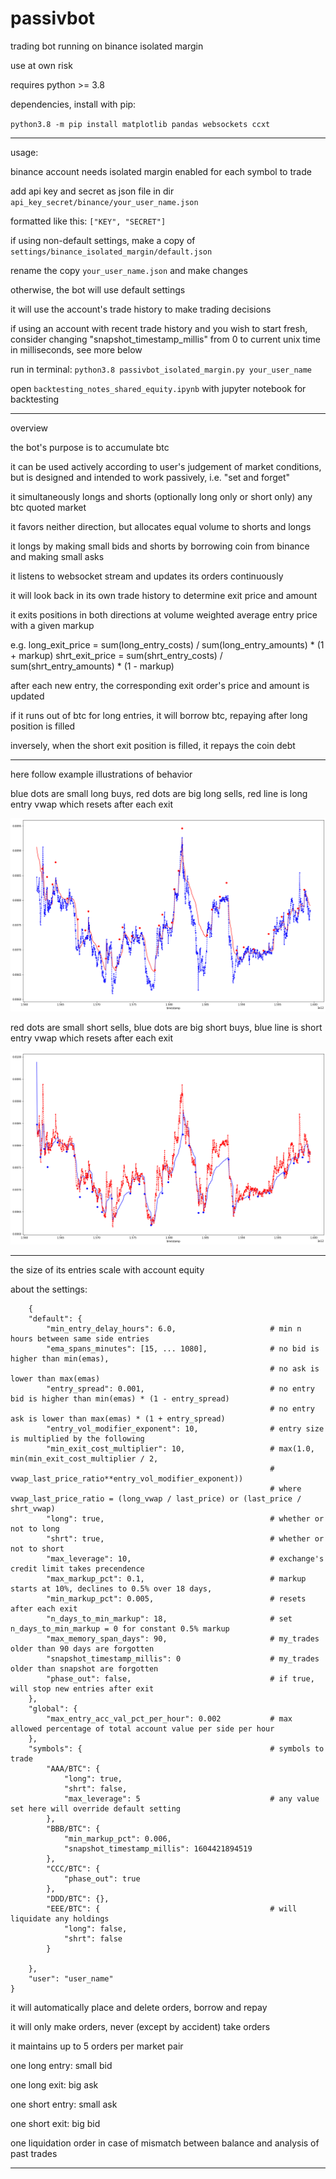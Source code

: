 # passivbot
trading bot running on binance isolated margin

use at own risk


requires python >= 3.8


dependencies, install with pip:


`python3.8 -m pip install matplotlib pandas websockets ccxt`


------------------------------------------------------------------

usage:

binance account needs isolated margin enabled for each symbol to trade

add api key and secret as json file in dir `api_key_secret/binance/your_user_name.json`

formatted like this: `["KEY", "SECRET"]`


if using non-default settings, make a copy of `settings/binance_isolated_margin/default.json`

rename the copy `your_user_name.json` and make changes

otherwise, the bot will use default settings

it will use the account's trade history to make trading decisions

if using an account with recent trade history and you wish to start fresh,
consider changing "snapshot_timestamp_millis" from 0 to current unix time in milliseconds, see more below

run in terminal: `python3.8 passivbot_isolated_margin.py your_user_name`


open `backtesting_notes_shared_equity.ipynb` with jupyter notebook for backtesting

------------------------------------------------------------------
overview

the bot's purpose is to accumulate btc

it can be used actively according to user's judgement of market conditions, but is designed and intended to work passively, i.e. "set and forget"

it simultaneously longs and shorts (optionally long only or short only) any btc quoted market

it favors neither direction, but allocates equal volume to shorts and longs

it longs by making small bids and shorts by borrowing coin from binance and making small asks

it listens to websocket stream and updates its orders continuously

it will look back in its own trade history to determine exit price and amount

it exits positions in both directions at volume weighted average entry price with a given markup

e.g.
long_exit_price = sum(long_entry_costs) / sum(long_entry_amounts) * (1 + markup)
shrt_exit_price = sum(shrt_entry_costs) / sum(shrt_entry_amounts) * (1 - markup)

after each new entry, the corresponding exit order's price and amount is updated

if it runs out of btc for long entries, it will borrow btc, repaying after long position is filled

inversely,
when the short exit position is filled, it repays the coin debt

----------------------------------------------------------------------------------------

here follow example illustrations of behavior

blue dots are small long buys, red dots are big long sells, red line is long entry vwap which resets after each exit

![long](/docs/xmr_btc_long.png)



red dots are small short sells, blue dots are big short buys, blue line is short entry vwap which resets after each exit

![short](/docs/xmr_btc_shrt.png/)







------------------------------------------------------------------
the size of its entries scale with account equity


about the settings:

        {
        "default": {
            "min_entry_delay_hours": 6.0,                     # min n hours between same side entries
            "ema_spans_minutes": [15, ... 1080],              # no bid is higher than min(emas),
                                                              # no ask is lower than max(emas)
            "entry_spread": 0.001,                            # no entry bid is higher than min(emas) * (1 - entry_spread)
                                                              # no entry ask is lower than max(emas) * (1 + entry_spread)
            "entry_vol_modifier_exponent": 10,                # entry size is multiplied by the following
            "min_exit_cost_multiplier": 10,                   # max(1.0, min(min_exit_cost_multiplier / 2,
                                                              #              vwap_last_price_ratio**entry_vol_modifier_exponent))
                                                              # where vwap_last_price_ratio = (long_vwap / last_price) or (last_price / shrt_vwap)
            "long": true,                                     # whether or not to long
            "shrt": true,                                     # whether or not to short
            "max_leverage": 10,                               # exchange's credit limit takes precendence
            "max_markup_pct": 0.1,                            # markup starts at 10%, declines to 0.5% over 18 days,
            "min_markup_pct": 0.005,                          # resets after each exit
            "n_days_to_min_markup": 18,                       # set n_days_to_min_markup = 0 for constant 0.5% markup
            "max_memory_span_days": 90,                       # my_trades older than 90 days are forgotten
            "snapshot_timestamp_millis": 0                    # my_trades older than snapshot are forgotten
            "phase_out": false,                               # if true, will stop new entries after exit
        },
        "global": {
            "max_entry_acc_val_pct_per_hour": 0.002           # max allowed percentage of total account value per side per hour
        },
        "symbols": {                                          # symbols to trade
            "AAA/BTC": {
                "long": true,
                "shrt": false,
                "max_leverage": 5                             # any value set here will override default setting
            },
            "BBB/BTC": {
                "min_markup_pct": 0.006,
                "snapshot_timestamp_millis": 1604421894519
            },
            "CCC/BTC": {
                "phase_out": true
            },
            "DDD/BTC": {},
            "EEE/BTC": {                                      # will liquidate any holdings
                "long": false,
                "shrt": false
            }

        },
        "user": "user_name"
    }




it will automatically place and delete orders, borrow and repay

it will only make orders, never (except by accident) take orders

it maintains up to 5 orders per market pair


one long entry: small bid

one long exit: big ask

one short entry: small ask

one short exit: big bid

one liquidation order in case of mismatch between balance and analysis of past trades

-------------------------------------------------------------------------

